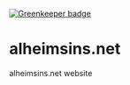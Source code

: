 [![Greenkeeper badge](https://badges.greenkeeper.io/Alheimsins/alheimsins.net.svg)](https://greenkeeper.io/)

# alheimsins.net

alheimsins.net website
